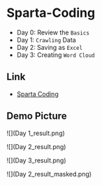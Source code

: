# Sparta-Coding

- Day 0: Review the `Basics`  
- Day 1: `Crawling` Data  
- Day 2: Saving as `Excel`  
- Day 3: Creating `Word Cloud`

## Link

- [Sparta Coding](https://spartacodingclub.kr/)

## Demo Picture

![](Day 1_result.png)  

![](Day 2_result.png)  

![](Day 3_result.png)  

![](Day 2_result_masked.png)  
